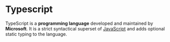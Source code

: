 # Typescript 
TypeScript is a **programming language** developed and maintained by **Microsoft**. It is a strict syntactical superset of [JavaScript](/TITLE/Javascript) and adds optional static typing to the language.